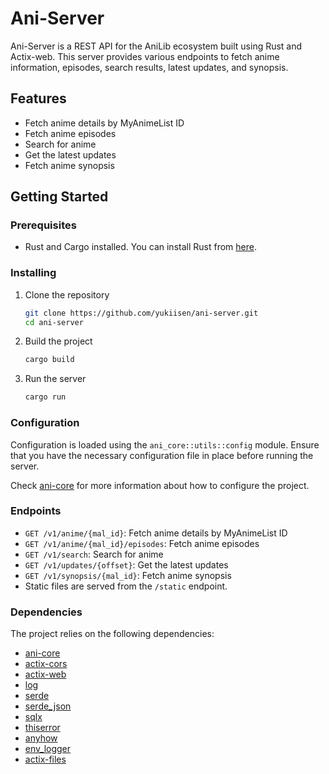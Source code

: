 # Ani-Server

Ani-Server is a REST API for the AniLib ecosystem built using Rust and Actix-web. This server provides various endpoints to fetch anime information, episodes, search results, latest updates, and synopsis.

## Features

- Fetch anime details by MyAnimeList ID
- Fetch anime episodes
- Search for anime
- Get the latest updates
- Fetch anime synopsis

## Getting Started

### Prerequisites

- Rust and Cargo installed. You can install Rust from [here](https://www.rust-lang.org/tools/install).

### Installing

1. Clone the repository
   ```sh
   git clone https://github.com/yukiisen/ani-server.git
   cd ani-server
   ```

2. Build the project
   ```sh
   cargo build
   ```

3. Run the server
   ```sh
   cargo run
   ```

### Configuration

Configuration is loaded using the `ani_core::utils::config` module. Ensure that you have the necessary configuration file in place before running the server.

Check [ani-core](https://github.com/yukiisen/ani-core) for more information about how to configure the project.

### Endpoints

- `GET /v1/anime/{mal_id}`: Fetch anime details by MyAnimeList ID
- `GET /v1/anime/{mal_id}/episodes`: Fetch anime episodes
- `GET /v1/search`: Search for anime
- `GET /v1/updates/{offset}`: Get the latest updates
- `GET /v1/synopsis/{mal_id}`: Fetch anime synopsis
- Static files are served from the `/static` endpoint.

### Dependencies

The project relies on the following dependencies:
- [ani-core](https://github.com/yukiisen/ani-core)
- [actix-cors](https://crates.io/crates/actix-cors)
- [actix-web](https://crates.io/crates/actix-web)
- [log](https://crates.io/crates/log)
- [serde](https://crates.io/crates/serde)
- [serde_json](https://crates.io/crates/serde_json)
- [sqlx](https://crates.io/crates/sqlx)
- [thiserror](https://crates.io/crates/thiserror)
- [anyhow](https://crates.io/crates/anyhow)
- [env_logger](https://crates.io/crates/env_logger)
- [actix-files](https://crates.io/crates/actix-files)
